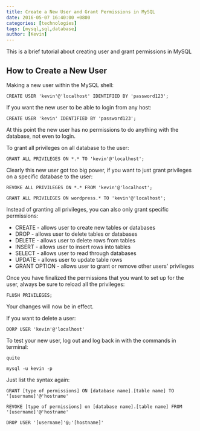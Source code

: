 ```yaml
---
title: Create a New User and Grant Permissions in MySQL
date: 2016-05-07 16:40:00 +0800
categories: [technologies]
tags: [mysql,sql,database]
author: [Kevin]
---
```


This is a brief tutorial about creating user and grant permissions in MySQL


## How to Create a New User

Making a new user within the MySQL shell:

    CREATE USER 'kevin'@'localhost' IDENTIFIED BY 'password123';
    
If you want the new user to be able to login from any host:

    CREATE USER 'kevin' IDENTIFIED BY 'password123';
    
At this point the new user has no permissions to do anything with the database, not even to login. 

To grant all privileges on all database to the user:

    GRANT ALL PRIVILEGES ON *.* TO 'kevin'@'localhost';
    
Clearly this new user got too big power, if you want to just grant privileges on a specific database to the user:

    REVOKE ALL PRIVILEGES ON *.* FROM 'kevin'@'localhost'; 
    
    GRANT ALL PRIVILEGES ON wordpress.* TO 'kevin'@'localhost';
    
Instead of granting all privileges, you can also only grant specific permissions:

- CREATE - allows user to create new tables or databases
- DROP - allows user to delete tables or databases
- DELETE - allows user to delete rows from tables
- INSERT - allows user to insert rows into tables
- SELECT - allows user to read through databases
- UPDATE - allows user to update table rows
- GRANT OPTION - allows user to grant or remove other users' privileges

Once you have finalized the permissions that you want to set up for the user, always be sure to reload all the privileges:

    FLUSH PRIVILEGES;
    
Your changes will now be in effect.

If you want to delete a user:

    DORP USER 'kevin'@'localhost'
    
To test your new user, log out and log back in with the commands in terminal:

    quite
    
    mysql -u kevin -p
    
Just list the syntax again:

    GRANT [type of permissions] ON [database name].[table name] TO '[username]'@'hostname'
    
    REVOKE [type of permissions] on [database name].[table name] FROM '[username]'@'hostname'
    
    DROP USER '[username]'@;'[hostname]'